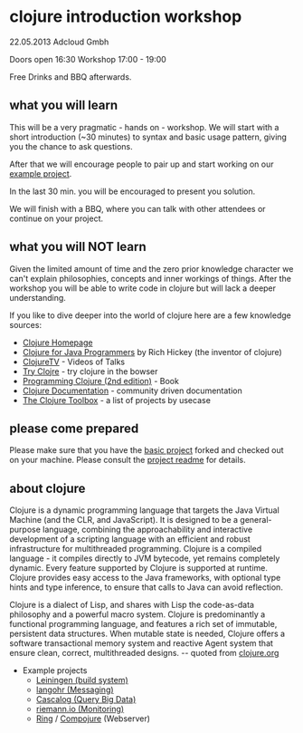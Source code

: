 # clojure introduction workshop

22.05.2013
Adcloud Gmbh


Doors open 16:30
Workshop 17:00 - 19:00

Free Drinks and BBQ afterwards.


## what you will learn

This will be a very pragmatic - hands on - workshop.
We will start with a short introduction (~30 minutes) to syntax and basic usage pattern, giving you the chance to ask questions.

After that we will encourage people to pair up and start working on our [example project](https://github.com/adcloud/clojure-intro-workshop).

In the last 30 min. you will be encouraged to present you solution.

We will finish with a BBQ, where you can talk with other attendees or continue on your project.


## what you will NOT learn

Given the limited amount of time and the zero prior knowledge character we can't explain philosophies, concepts and inner workings of things.
After the workshop you will be able to write code in clojure but will lack a deeper understanding.

If you like to dive deeper into the world of clojure here are a few knowledge sources:

- [Clojure Homepage](http://clojure.org/)
- [Clojure for Java Programmers](http://www.youtube.com/user/ClojureTV) by Rich Hickey (the inventor of clojure)
- [ClojureTV](http://www.youtube.com/user/ClojureTV) - Videos of Talks
- [Try Clojre](http://tryclj.com/) - try clojure in the bowser
- [Programming Clojure (2nd edition)](http://pragprog.com/book/shcloj2/programming-clojure) - Book
- [Clojure Documentation](http://clojure-doc.org/) - community driven documentation 
- [The Clojure Toolbox](http://www.clojure-toolbox.com/) - a list of projects by usecase


## please come prepared

Please make sure that you have the [basic project](https://github.com/adcloud/clojure-intro-workshop) forked and checked out on your machine.
Please consult the [project readme](https://github.com/adcloud/clojure-intro-workshop/blob/master/README.md) for details.


## about clojure

<quote>
Clojure is a dynamic programming language that targets the Java Virtual Machine (and the CLR, and JavaScript). It is designed to be a general-purpose language, combining the approachability and interactive development of a scripting language with an efficient and robust infrastructure for multithreaded programming. Clojure is a compiled language - it compiles directly to JVM bytecode, yet remains completely dynamic. Every feature supported by Clojure is supported at runtime. Clojure provides easy access to the Java frameworks, with optional type hints and type inference, to ensure that calls to Java can avoid reflection.

Clojure is a dialect of Lisp, and shares with Lisp the code-as-data philosophy and a powerful macro system. Clojure is predominantly a functional programming language, and features a rich set of immutable, persistent data structures. When mutable state is needed, Clojure offers a software transactional memory system and reactive Agent system that ensure clean, correct, multithreaded designs.
</quote>
-- quoted from [clojure.org](http://clojure.org/)

- Example projects
	- [Leiningen (build system)](http://leiningen.org/)
	- [langohr (Messaging)](https://github.com/michaelklishin/langohr)
	- [Cascalog (Query Big Data)](https://github.com/nathanmarz/cascalog)
	- [riemann.io (Monitoring)](http://riemann.io/)
	- [Ring](https://github.com/ring-clojure/ring) / [Compojure](https://github.com/weavejester/compojure) (Webserver)
	
